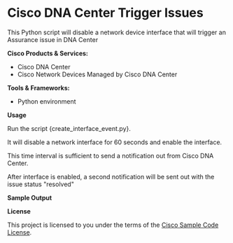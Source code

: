 # Cisco DNA Center Trigger Issues


This Python script will disable a network device interface that will trigger an Assurance issue in DNA Center

**Cisco Products & Services:**

- Cisco DNA Center
- Cisco Network Devices Managed by Cisco DNA Center

**Tools & Frameworks:**

- Python environment

**Usage**

Run the script {create_interface_event.py}.

It will disable a network interface for 60 seconds and enable the interface. 

This time interval is sufficient to send a notification out from Cisco DNA Center.

After interface is enabled, a second notification will be sent out with the issue status "resolved"

**Sample Output**



**License**

This project is licensed to you under the terms of the [Cisco Sample Code License](./LICENSE).
